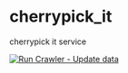 # cherrypick_it
cherrypick it service

[![Run Crawler - Update data](https://github.com/winterlood/cherrypick_it/actions/workflows/python-crawler.yml/badge.svg)](https://github.com/winterlood/cherrypick_it/actions/workflows/python-crawler.yml)
